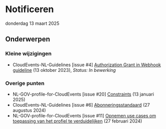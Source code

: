 <!-----------------------------







   :warning: Dit bestand wordt automatisch gegenereerd.
   :warning: Handmatige toevoegingen worden overschreven.







----------------------------->
# Notificeren

donderdag 13 maart 2025
## Onderwerpen

### Kleine wijzigingen
* CloudEvents-NL-Guidelines [issue #4] [Authorization Grant in Webhook guideline](https://github.com/Logius-standaarden/CloudEvents-NL-Guidelines/issues/4) (13 oktober 2023), _Status: In bewerking_

### Overige punten
* NL-GOV-profile-for-CloudEvents [issue #20] [Constraints](https://github.com/Logius-standaarden/NL-GOV-profile-for-CloudEvents/issues/20) (13 januari 2025)
* CloudEvents-NL-Guidelines [issue #6] [Abonneringsstandaard](https://github.com/Logius-standaarden/CloudEvents-NL-Guidelines/issues/6) (27 augustus 2024)
* NL-GOV-profile-for-CloudEvents [issue #11] [Opnemen use cases om toepassing van het profiel te verduidelijken](https://github.com/Logius-standaarden/NL-GOV-profile-for-CloudEvents/issues/11) (27 februari 2024)

